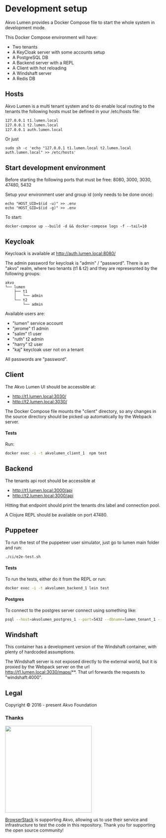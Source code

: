 # Development setup

Akvo Lumen provides a Docker Compose file to start the whole system in development mode.

This Docker Compose environment will have:

- Two tenants
- A KeyCloak server with some accounts setup
- A PostgreSQL DB
- A Backend server with a REPL
- A Client with hot reloading
- A Windshaft server
- A Redis DB

## Hosts
Akvo Lumen is a multi tenant system and to do enable local routing to the tenants
the following hosts must be defined in your /etc/hosts file:

``` sh
127.0.0.1 t1.lumen.local
127.0.0.1 t2.lumen.local
127.0.0.1 auth.lumen.local
```
Or just


    sudo sh -c 'echo "127.0.0.1 t1.lumen.local t2.lumen.local auth.lumen.local" >> /etc/hosts'


## Start development environment

Before starting the following ports that must be free: 8080, 3000, 3030, 47480, 5432

Setup your environment user and group id (only needs to be done once):


    echo "HOST_UID=$(id -u)" >> .env
    echo "HOST_GID=$(id -g)" >> .env


To start:


    docker-compose up --build -d && docker-compose logs -f --tail=10


## Keycloak

Keycloack is available at http://auth.lumen.local:8080/

The admin password for keycloak is "admin" / "password". There is an "akvo" realm, where two tenants (t1 & t2) and they are represesnted by the following groups:

```
akvo
└── lumen
    ├── t1
    │   └── admin
    └── t2
        └── admin
```

Available users are:

- "lumen" service account
- "jerome" t1 admin
- "salim" t1 user
- "ruth" t2 admin
- "harry" t2 user
- "kaj" keycloak user not on a tenant

All passwords are "password".

## Client

The Akvo Lumen UI should be accessible at:

 - http://t1.lumen.local:3030/
 - http://t2.lumen.local:3030/

The Docker Compose file mounts the "client" directory, so any changes in the source directory should
be picked up automatically by the Webpack server.


#### Tests

Run:

```sh
docker exec -i -t akvolumen_client_1  npm test
```

## Backend

The tenants api root should be accessible at
 - http://t1.lumen.local:3000/api
 - http://t2.lumen.local:3000/api

Hitting that endpoint should print the tenants dns label and connection pool.

A Clojure REPL should be available on port 47480.

## Puppeteer

To run the test of the puppeteer user simulator, just go to lumen main
folder and run:
```sh
./ci/e2e-test.sh
```

#### Tests

To run the tests, either do it from the REPL or run:

```sh
docker exec -i -t akvolumen_backend_1 lein test
```

#### Postgres

To connect to the postgres server connect using something like:
```sh
psql --host=akvolumen_postgres_1 --port=5432 --dbname=lumen_tenant_1 --username=lumen --password
```

## Windshaft

This container has a development version of the Windshaft container, with plenty of hardcoded assumptions.

The Windshaft server is not exposed directly to the external world, but it is proxied by the Webpack server
on the url http://t1.lumen.local:3030/maps/**. That url forwards the requests to "windshaft:4000".

## Legal
Copyright © 2016 - present Akvo Foundation


### Thanks
<img src="http://www.browserstack.com/images/layout/browserstack-logo-600x315.png" width="280"/>

[BrowserStack](http://www.browserstack.com) is supporting Akvo, allowing us to use their service and infrastructure to test the code in this repository. Thank you for supporting the open source community!
